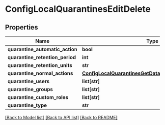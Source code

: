 # ConfigLocalQuarantinesEditDelete

## Properties
Name | Type | Description | Notes
------------ | ------------- | ------------- | -------------
**quarantine_automatic_action** | **bool** |  | [optional] 
**quarantine_retention_period** | **int** |  | [optional] 
**quarantine_retention_units** | **str** |  | [optional] 
**quarantine_normal_actions** | [**ConfigLocalQuarantinesGetDataQuarantineNormalActions**](ConfigLocalQuarantinesGetDataQuarantineNormalActions.md) |  | [optional] 
**quarantine_users** | **list[str]** |  | [optional] 
**quarantine_groups** | **list[str]** |  | [optional] 
**quarantine_custom_roles** | **list[str]** |  | [optional] 
**quarantine_type** | **str** |  | [optional] 

[[Back to Model list]](../README.md#documentation-for-models) [[Back to API list]](../README.md#documentation-for-api-endpoints) [[Back to README]](../README.md)

